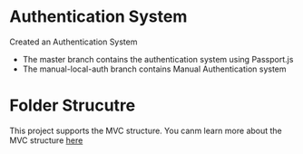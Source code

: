 # Authentication System

Created an Authentication System

- The master branch contains the authentication system using Passport.js
- The manual-local-auth branch contains Manual Authentication system

# Folder Strucutre

This project supports the MVC structure. You canm learn more about the MVC structure <a href="https://www.youtube.com/watch?v=pCvZtjoRq1I" target="_blank">here</a>


